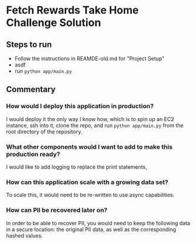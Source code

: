 # Fetch Rewards Take Home Challenge Solution

## Steps to run

- Follow the instructions in REAMDE-old.md for "Project Setup"
- asdf
- run `python app/main.py`

## Commentary

### How would I deploy this application in production?

I would deploy it the only way I know how, which is to spin up an EC2 instance, ssh into it, clone the repo, and run `python app/main.py` from the root directory of the repository.

### What other components would I want to add to make this production ready?

I would like to add logging to replace the print statements, 

### How can this application scale with a growing data set?

To scale this, it would need to be re-written to use async capabilities.

### How can PII be recovered later on?

In order to be able to recover PII, you would need to keep the following data in a secure location: the original PII data, as well as the corresponding hashed values.